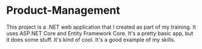 # Product-Management
This project is a .NET web application that I created as part of my training.  It uses ASP.NET Core and Entity Framework Core.  It's a pretty basic app, but it does some stuff.  It's kind of cool.  It's a good example of my skills.
